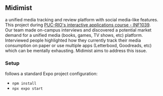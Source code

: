 ## Midimist 
a unified media tracking and review platform with social media-like features. This project during [PUC-RIO's interactive applications course - INF1039](https://www.puc-rio.br/ferramentas/ementas/ementa.aspx?cd=INF1039).
Our team made on-campus interviews and discovered a potential market demand for a unified media (books, games, TV shows, etc) platform. Interviewed people highlighted how they currently track 
their media consumption on paper or use multiple apps (Letterboxd, Goodreads, etc) which can be mentally exhausting. Midimist aims to address this issue.


### Setup 
follows a standard Expo project configuration:

- `npm install`
- `npx expo start`


